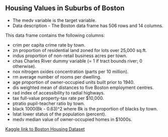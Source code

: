 ## Housing Values in Suburbs of Boston

* The medv variable is the target variable.
* Data description - The Boston data frame has 506 rows and 14 columns.

This data frame contains the following columns:
* crim
per capita crime rate by town.
* zn
proportion of residential land zoned for lots over 25,000 sq.ft.
* indus
proportion of non-retail business acres per town.
* chas
Charles River dummy variable (= 1 if tract bounds river; 0 otherwise).
* nox
nitrogen oxides concentration (parts per 10 million).
* rm
average number of rooms per dwelling.
* age
proportion of owner-occupied units built prior to 1940.
* dis
weighted mean of distances to five Boston employment centres.
* rad
index of accessibility to radial highways.
* tax
full-value property-tax rate per \$10,000.
* ptratio
pupil-teacher ratio by town.
* black
1000(Bk - 0.63)^2 where Bk is the proportion of blacks by town.
* lstat
lower status of the population (percent).
* medv
median value of owner-occupied homes in \$1000s.

[Kaggle link to Boston Housing Dataset](https://www.kaggle.com/c/boston-housing)

